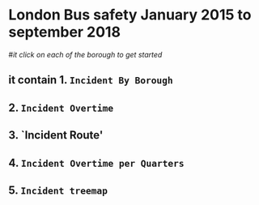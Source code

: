 # **London Bus safety January 2015 to september 2018**

#*it click on each of the borough to get started*
## it contain 1. `Incident By Borough`
##  2. `Incident Overtime`
##  3. `Incident Route'
##  4. `Incident Overtime per Quarters`
##  5. `Incident treemap`
